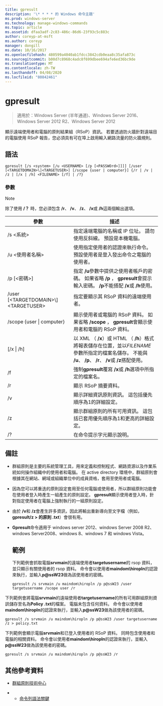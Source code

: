 ```yaml
---
title: gpresult
description: '\* * * * 的 Windows 命令主題'
ms.prod: windows-server
ms.technology: manage-windows-commands
ms.topic: article
ms.assetid: dfaa3adf-2c83-486c-86d6-23f93c5c883c
author: coreyp-at-msft
ms.author: coreyp
manager: dongill
ms.date: 10/16/2017
ms.openlocfilehash: 480599a4040ab1fdcc3842cdb0eaa8c35afa873c
ms.sourcegitcommit: b00d7c8968c4adc8f699dbee694afe6ed36bc9de
ms.translationtype: MT
ms.contentlocale: zh-TW
ms.lasthandoff: 04/08/2020
ms.locfileid: "80842461"
---
```

# <a name="gpresult"></a>gpresult

>適用於：Windows Server (半年通道)、Windows Server 2016、Windows Server 2012 R2、Windows Server 2012

顯示遠端使用者和電腦的原則結果組（RSoP）資訊。
若要透過防火牆針對遠端目的電腦使用 RSoP 報告，您必須具有可在埠上啟用輸入網路流量的防火牆規則。

## <a name="syntax"></a>語法

```
gpresult [/s <system> [/u <USERNAME> [/p [<PASSWOrd>]]]] [/user [<TARGETDOMAIN>\]<TARGETUSER>] [/scope {user | computer}] {/r | /v | /z | [/x | /h] <FILENAME> [/f] | /?}
```

### <a name="parameters"></a>參數

> [!NOTE]
> 除了使用 **/？** 時，您必須包含 **/r**、 **/v**、 **/z**、 **/x**或 **/h**這兩個輸出選項。

|                參數                 |                                                                                                     描述                                                                                                      |
|------------------------------------------|----------------------------------------------------------------------------------------------------------------------------------------------------------------------------------------------------------------------|
|              /s \<系統\>               |                                                  指定遠端電腦的名稱或 IP 位址。 請勿使用反斜線。 預設是本機電腦。                                                   |
|             /u \<使用者名稱\>              |                                使用指定使用者的認證來執行命令。 預設使用者是登入發出命令之電腦的使用者。                                 |
|            /p [\<密碼\>]             |            指定 **/u**參數中提供之使用者帳戶的密碼。 如果省略 **/p** ， **gpresult**會提示輸入密碼。 **/p**不能搭配 **/x**或 **/h**使用。            |
| /user [\<TARGETDOMAIN\>\\]\<TARGETUSER\> |                                                                            指定要顯示其 RSoP 資料的遠端使用者。                                                                             |
|      /scope {user &#124; computer}       |                                顯示使用者或電腦的 RSoP 資料。 如果省略 **/scope** ， **gpresult**會顯示使用者和電腦的 RSoP 資料。                                 |
|        [/x &#124; /h] <FILENAME>         | 以 XML （ **/x**）或 HTML （ **/h**）格式將報表儲存在位置，並以*FILENAME*參數所指定的檔案名儲存。 不能與 **/u**、 **/p**、 **/r**、 **/v**或 **/z**搭配使用。 |
|                    /f                    |                                                           強制**gpresult**覆寫 **/x**或 **/h**選項中所指定的檔案名。                                                           |
|                    /r                    |                                                                                             顯示 RSoP 摘要資料。                                                                                              |
|                    /v                    |                                                    顯示詳細資訊原則資訊。 這包括優先順序為1的詳細設定。                                                    |
|                    /z                    |                                     顯示群組原則的所有可用資訊。 這包括已套用優先順序為1和更高的詳細設定。                                      |
|                    /?                    |                                                                                         在命令提示字元顯示說明。                                                                                         |

## <a name="remarks"></a>備註
- 群組原則是主要的系統管理工具，用來定義和控制程式、網路資源以及作業系統如何操作組織中的使用者和電腦。 在 active directory 環境中，群組原則會根據其在網站、網域或組織單位中的成員資格，套用至使用者或電腦。
- 因為您可以將重迭的原則設定套用至任何電腦或使用者，所以群組原則功能會在使用者登入時產生一組產生的原則設定。 **gpresult**顯示使用者登入時，針對指定使用者在電腦上強制執行的一組原則設定。
- 由於 **/v**和 **/z**會產生許多資訊，因此將輸出重新導向至文字檔（例如， **gpresult/z > 的原則 .txt**）會很有用。
- **Gpresult**命令適用于 windows server 2012、windows Server 2008 R2、windows Server2008、windows 8、windows 7 和 windows Vista。
  ## <a name="examples"></a>範例
  下列範例會抓取電腦**srvmain**的遠端使用者**targetusername**的 rsop 資料，並只顯示有關使用者的 rsop 資料。 命令會以使用者**maindom\hiropln**的認證來執行，並輸入<strong>p@ssW23</strong>做為該使用者的密碼。

  ```
  gpresult /s srvmain /u maindom\hiropln /p p@ssW23 /user targetusername /scope user /r
  ```
  
下列範例會將電腦**srvmain**的遠端使用者**targetusername**的所有可用群組原則資訊儲存至名為**Policy .txt**的檔案。 電腦未包含任何資料。 命令會以使用者**maindom\hiropln**的認證來執行，並輸入<strong>p@ssW23</strong>做為該使用者的密碼。

  ```
  gpresult /s srvmain /u maindom\hiropln /p p@ssW23 /user targetusername /z > policy.txt
  ```
  
下列範例會顯示電腦**srvmain**和已登入使用者的 RSoP 資料。 同時包含使用者和電腦的相關資料。 命令會以使用者**maindom\hiropln**的認證來執行，並輸入<strong>p@ssW23</strong>做為該使用者的密碼。

  ```
  gpresult /s srvmain /u maindom\hiropln /p p@ssW23 /r
  ```
  
## <a name="additional-references"></a>其他參考資料
- [群組原則技術中心](https://go.microsoft.com/fwlink/?LinkID=145531)

- - [命令列語法關鍵](command-line-syntax-key.md)

